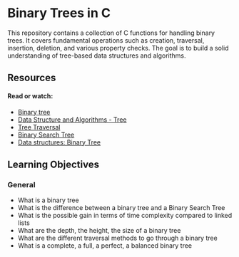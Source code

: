 # Binary Trees in C

This repository contains a collection of C functions for handling binary trees. It covers fundamental operations such as creation, traversal, insertion, deletion, and various property checks. The goal is to build a solid understanding of tree-based data structures and algorithms.

## Resources

#### Read or watch:

* [Binary tree](https://intranet.alxswe.com/rltoken/1F2x42-8vUbOmU4L1C1KMg)
* [Data Structure and Algorithms - Tree](https://intranet.alxswe.com/rltoken/QmcTMCkQyrgMjrqoWxYdhw)
* [Tree Traversal](https://intranet.alxswe.com/rltoken/z6ZaXr_RxwE5nTHAUx_dfQ)
* [Binary Search Tree](https://intranet.alxswe.com/rltoken/qO5dBlMnYJzbaWG3xVpcnQ)
* [Data structures: Binary Tree](https://intranet.alxswe.com/rltoken/BeyJ2gjlE7_djwRiDyeHig)
## Learning Objectives

### General

* What is a binary tree
* What is the difference between a binary tree and a Binary Search Tree
* What is the possible gain in terms of time complexity compared to linked lists
* What are the depth, the height, the size of a binary tree
* What are the different traversal methods to go through a binary tree
* What is a complete, a full, a perfect, a balanced binary tree

